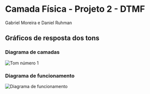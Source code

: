 # Camada Física - Projeto 2 - DTMF
Gabriel Moreira e Daniel Ruhman

## Gráficos de resposta dos tons
### Diagrama de camadas

 ![Tom número 1](imgs/tone1.jpg)


### Diagrama de funcionamento

 ![Diagrama de funcionamento](images/final.002.jpeg)
